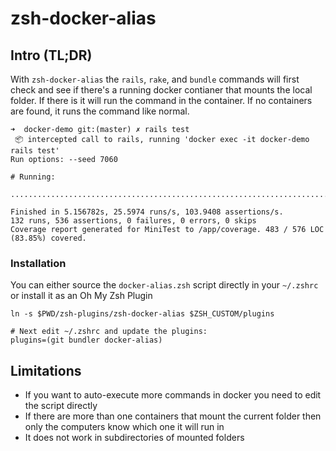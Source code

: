 # zsh-docker-alias


## Intro (TL;DR)

With `zsh-docker-alias` the `rails`, `rake`, and `bundle` commands will first check and see if there's a running docker contianer that mounts the local folder.  If there is it will run the command in the container.  If no containers are found, it runs the command like normal.

    ➜  docker-demo git:(master) ✗ rails test
     📦 intercepted call to rails, running 'docker exec -it docker-demo rails test'
    Run options: --seed 7060

    # Running:

    ....................................................................................................................................

    Finished in 5.156782s, 25.5974 runs/s, 103.9408 assertions/s.
    132 runs, 536 assertions, 0 failures, 0 errors, 0 skips
    Coverage report generated for MiniTest to /app/coverage. 483 / 576 LOC (83.85%) covered.


### Installation


You can either source the `docker-alias.zsh` script directly in your `~/.zshrc` or install it as an Oh My Zsh Plugin

    ln -s $PWD/zsh-plugins/zsh-docker-alias $ZSH_CUSTOM/plugins

    # Next edit ~/.zshrc and update the plugins:
    plugins=(git bundler docker-alias)



## Limitations

* If you want to auto-execute more commands in docker you need to edit the script directly
* If there are more than one containers that mount the current folder then only the computers know which one it will run in
* It does not work in subdirectories of mounted folders
